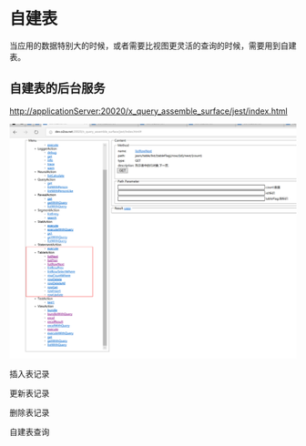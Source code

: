 # 自建表

当应用的数据特别大的时候，或者需要比视图更灵活的查询的时候，需要用到自建表。

## 自建表的后台服务 <a id="shi-tu-de-hou-tai-fu-wu"></a>

​[http://applicationServer:20020/x\_query\_assemble\_surface/jest/index.html](http://:20020/****/x_query_assemble_surface/jest/index.html)​

![](../.gitbook/assets/qq-tu-pian-20190818224434.png)

插入表记录

更新表记录

删除表记录

自建表查询

